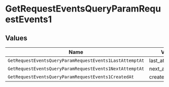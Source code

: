 # GetRequestEventsQueryParamRequestEvents1


## Values

| Name                                                    | Value                                                   |
| ------------------------------------------------------- | ------------------------------------------------------- |
| `GetRequestEventsQueryParamRequestEvents1LastAttemptAt` | last_attempt_at                                         |
| `GetRequestEventsQueryParamRequestEvents1NextAttemptAt` | next_attempt_at                                         |
| `GetRequestEventsQueryParamRequestEvents1CreatedAt`     | created_at                                              |